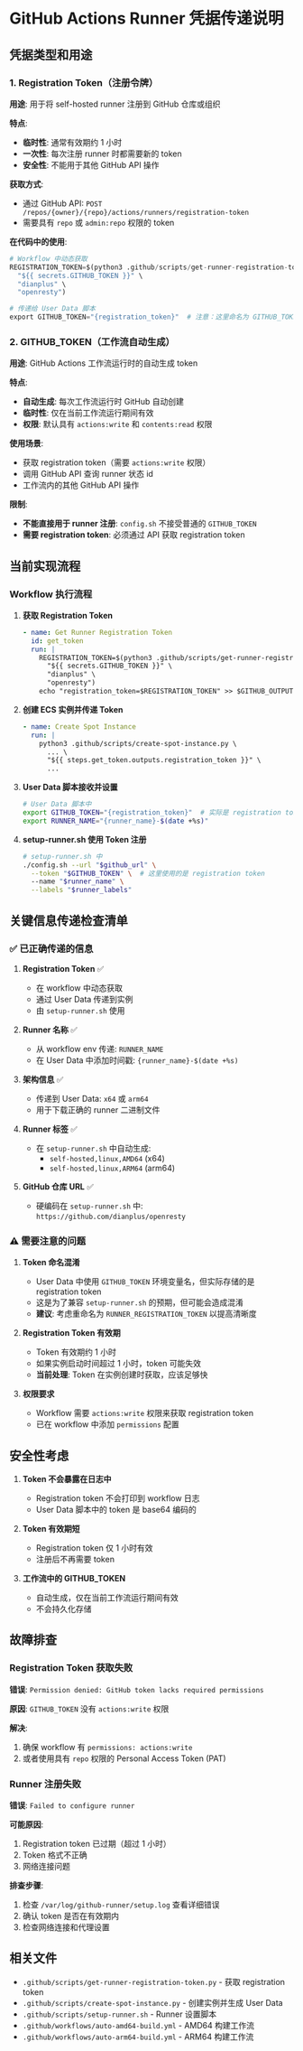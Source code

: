# GitHub Actions Runner 凭据传递说明

## 凭据类型和用途

### 1. Registration Token（注册令牌）

**用途**: 用于将 self-hosted runner 注册到 GitHub 仓库或组织

**特点**:

- **临时性**: 通常有效期约 1 小时
- **一次性**: 每次注册 runner 时都需要新的 token
- **安全性**: 不能用于其他 GitHub API 操作

**获取方式**:

- 通过 GitHub API: `POST /repos/{owner}/{repo}/actions/runners/registration-token`
- 需要具有 `repo` 或 `admin:repo` 权限的 token

**在代码中的使用**:

```python
# Workflow 中动态获取
REGISTRATION_TOKEN=$(python3 .github/scripts/get-runner-registration-token.py \
  "${{ secrets.GITHUB_TOKEN }}" \
  "dianplus" \
  "openresty")

# 传递给 User Data 脚本
export GITHUB_TOKEN="{registration_token}"  # 注意：这里命名为 GITHUB_TOKEN 但实际是 registration token
```

### 2. GITHUB_TOKEN（工作流自动生成）

**用途**: GitHub Actions 工作流运行时的自动生成 token

**特点**:

- **自动生成**: 每次工作流运行时 GitHub 自动创建
- **临时性**: 仅在当前工作流运行期间有效
- **权限**: 默认具有 `actions:write` 和 `contents:read` 权限

**使用场景**:

- 获取 registration token（需要 `actions:write` 权限）
- 调用 GitHub API 查询 runner 状态 id
- 工作流内的其他 GitHub API 操作

**限制**:

- **不能直接用于 runner 注册**: `config.sh` 不接受普通的 `GITHUB_TOKEN`
- **需要 registration token**: 必须通过 API 获取 registration token

## 当前实现流程

### Workflow 执行流程

1. **获取 Registration Token**

   ```yaml
   - name: Get Runner Registration Token
     id: get_token
     run: |
       REGISTRATION_TOKEN=$(python3 .github/scripts/get-runner-registration-token.py \
         "${{ secrets.GITHUB_TOKEN }}" \
         "dianplus" \
         "openresty")
       echo "registration_token=$REGISTRATION_TOKEN" >> $GITHUB_OUTPUT
   ```

2. **创建 ECS 实例并传递 Token**

   ```yaml
   - name: Create Spot Instance
     run: |
       python3 .github/scripts/create-spot-instance.py \
         ... \
         "${{ steps.get_token.outputs.registration_token }}" \
         ...
   ```

3. **User Data 脚本接收并设置**

   ```bash
   # User Data 脚本中
   export GITHUB_TOKEN="{registration_token}"  # 实际是 registration token
   export RUNNER_NAME="{runner_name}-$(date +%s)"
   ```

4. **setup-runner.sh 使用 Token 注册**

   ```bash
   # setup-runner.sh 中
   ./config.sh --url "$github_url" \
     --token "$GITHUB_TOKEN" \  # 这里使用的是 registration token
     --name "$runner_name" \
     --labels "$runner_labels"
   ```

## 关键信息传递检查清单

### ✅ 已正确传递的信息

1. **Registration Token** ✅
   - 在 workflow 中动态获取
   - 通过 User Data 传递到实例
   - 由 `setup-runner.sh` 使用

2. **Runner 名称** ✅
   - 从 workflow env 传递: `RUNNER_NAME`
   - 在 User Data 中添加时间戳: `{runner_name}-$(date +%s)`

3. **架构信息** ✅
   - 传递到 User Data: `x64` 或 `arm64`
   - 用于下载正确的 runner 二进制文件

4. **Runner 标签** ✅
   - 在 `setup-runner.sh` 中自动生成:
     - `self-hosted,linux,AMD64` (x64)
     - `self-hosted,linux,ARM64` (arm64)

5. **GitHub 仓库 URL** ✅
   - 硬编码在 `setup-runner.sh` 中: `https://github.com/dianplus/openresty`

### ⚠️ 需要注意的问题

1. **Token 命名混淆**
   - User Data 中使用 `GITHUB_TOKEN` 环境变量名，但实际存储的是 registration token
   - 这是为了兼容 `setup-runner.sh` 的预期，但可能会造成混淆
   - **建议**: 考虑重命名为 `RUNNER_REGISTRATION_TOKEN` 以提高清晰度

2. **Registration Token 有效期**
   - Token 有效期约 1 小时
   - 如果实例启动时间超过 1 小时，token 可能失效
   - **当前处理**: Token 在实例创建时获取，应该足够快

3. **权限要求**
   - Workflow 需要 `actions:write` 权限来获取 registration token
   - 已在 workflow 中添加 `permissions` 配置

## 安全性考虑

1. **Token 不会暴露在日志中**
   - Registration token 不会打印到 workflow 日志
   - User Data 脚本中的 token 是 base64 编码的

2. **Token 有效期短**
   - Registration token 仅 1 小时有效
   - 注册后不再需要 token

3. **工作流中的 GITHUB_TOKEN**
   - 自动生成，仅在当前工作流运行期间有效
   - 不会持久化存储

## 故障排查

### Registration Token 获取失败

**错误**: `Permission denied: GitHub token lacks required permissions`

**原因**: `GITHUB_TOKEN` 没有 `actions:write` 权限

**解决**:

1. 确保 workflow 有 `permissions: actions:write`
2. 或者使用具有 `repo` 权限的 Personal Access Token (PAT)

### Runner 注册失败

**错误**: `Failed to configure runner`

**可能原因**:

1. Registration token 已过期（超过 1 小时）
2. Token 格式不正确
3. 网络连接问题

**排查步骤**:

1. 检查 `/var/log/github-runner/setup.log` 查看详细错误
2. 确认 token 是否在有效期内
3. 检查网络连接和代理设置

## 相关文件

- `.github/scripts/get-runner-registration-token.py` - 获取 registration token
- `.github/scripts/create-spot-instance.py` - 创建实例并生成 User Data
- `.github/scripts/setup-runner.sh` - Runner 设置脚本
- `.github/workflows/auto-amd64-build.yml` - AMD64 构建工作流
- `.github/workflows/auto-arm64-build.yml` - ARM64 构建工作流
